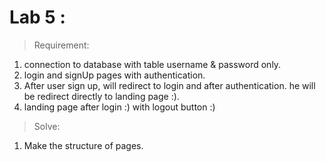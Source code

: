 # Lab 5 :

> Requirement:
 1. connection to database with table username & password only.
 2. login and signUp pages with authentication.
 3. After user sign up, will redirect to login and after authentication. he will be redirect directly to landing page :).
 2. landing page after login :) with logout button :)

> Solve:
 1. Make the structure of pages.